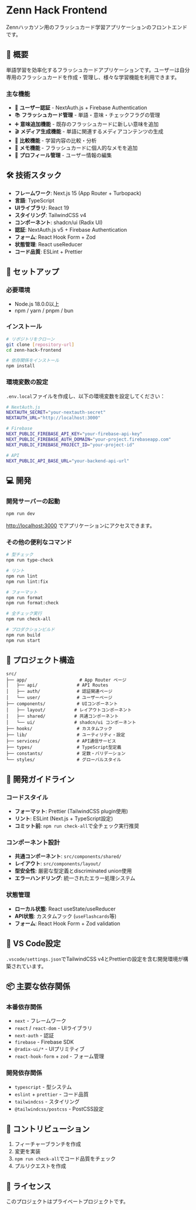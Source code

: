 # Zenn Hack Frontend

Zennハッカソン用のフラッシュカード学習アプリケーションのフロントエンドです。

## 📝 概要

単語学習を効率化するフラッシュカードアプリケーションです。ユーザーは自分専用のフラッシュカードを作成・管理し、様々な学習機能を利用できます。

### 主な機能

- 🔐 **ユーザー認証** - NextAuth.js + Firebase Authentication
- 📚 **フラッシュカード管理** - 単語・意味・チェックフラグの管理
- ➕ **意味追加機能** - 既存のフラッシュカードに新しい意味を追加
- 🎬 **メディア生成機能** - 単語に関連するメディアコンテンツの生成
- 🔄 **比較機能** - 学習内容の比較・分析
- 📝 **メモ機能** - フラッシュカードに個人的なメモを追加
- 👤 **プロフィール管理** - ユーザー情報の編集

## 🛠 技術スタック

- **フレームワーク**: Next.js 15 (App Router + Turbopack)
- **言語**: TypeScript
- **UIライブラリ**: React 19
- **スタイリング**: TailwindCSS v4
- **コンポーネント**: shadcn/ui (Radix UI)
- **認証**: NextAuth.js v5 + Firebase Authentication
- **フォーム**: React Hook Form + Zod
- **状態管理**: React useReducer
- **コード品質**: ESLint + Prettier

## 🚀 セットアップ

### 必要環境

- Node.js 18.0.0以上
- npm / yarn / pnpm / bun

### インストール

```bash
# リポジトリをクローン
git clone [repository-url]
cd zenn-hack-frontend

# 依存関係をインストール
npm install
```

### 環境変数の設定

`.env.local`ファイルを作成し、以下の環境変数を設定してください：

```bash
# NextAuth.js
NEXTAUTH_SECRET="your-nextauth-secret"
NEXTAUTH_URL="http://localhost:3000"

# Firebase
NEXT_PUBLIC_FIREBASE_API_KEY="your-firebase-api-key"
NEXT_PUBLIC_FIREBASE_AUTH_DOMAIN="your-project.firebaseapp.com"
NEXT_PUBLIC_FIREBASE_PROJECT_ID="your-project-id"

# API
NEXT_PUBLIC_API_BASE_URL="your-backend-api-url"
```

## 💻 開発

### 開発サーバーの起動

```bash
npm run dev
```

[http://localhost:3000](http://localhost:3000) でアプリケーションにアクセスできます。

### その他の便利なコマンド

```bash
# 型チェック
npm run type-check

# リント
npm run lint
npm run lint:fix

# フォーマット
npm run format
npm run format:check

# 全チェック実行
npm run check-all

# プロダクションビルド
npm run build
npm run start
```

## 📁 プロジェクト構造

```
src/
├── app/                    # App Router ページ
│   ├── api/               # API Routes
│   ├── auth/              # 認証関連ページ
│   └── user/              # ユーザーページ
├── components/            # UIコンポーネント
│   ├── layout/           # レイアウトコンポーネント
│   ├── shared/           # 共通コンポーネント
│   └── ui/               # shadcn/ui コンポーネント
├── hooks/                 # カスタムフック
├── lib/                   # ユーティリティ・設定
├── services/              # API通信サービス
├── types/                 # TypeScript型定義
├── constants/             # 定数・バリデーション
└── styles/                # グローバルスタイル
```

## 🎨 開発ガイドライン

### コードスタイル

- **フォーマット**: Prettier (TailwindCSS plugin使用)
- **リント**: ESLint (Next.js + TypeScript設定)
- **コミット前**: `npm run check-all`で全チェック実行推奨

### コンポーネント設計

- **共通コンポーネント**: `src/components/shared/`
- **レイアウト**: `src/components/layout/`
- **型安全性**: 厳密な型定義とdiscriminated union使用
- **エラーハンドリング**: 統一されたエラー処理システム

### 状態管理

- **ローカル状態**: React useState/useReducer
- **API状態**: カスタムフック (`useFlashcards`等)
- **フォーム**: React Hook Form + Zod validation

## 🔧 VS Code設定

`.vscode/settings.json`でTailwindCSS v4とPrettierの設定を含む開発環境が構築されています。

## 📦 主要な依存関係

### 本番依存関係
- `next` - フレームワーク
- `react` / `react-dom` - UIライブラリ
- `next-auth` - 認証
- `firebase` - Firebase SDK
- `@radix-ui/*` - UIプリミティブ
- `react-hook-form` + `zod` - フォーム管理

### 開発依存関係
- `typescript` - 型システム
- `eslint` + `prettier` - コード品質
- `tailwindcss` - スタイリング
- `@tailwindcss/postcss` - PostCSS設定

## 🤝 コントリビューション

1. フィーチャーブランチを作成
2. 変更を実装
3. `npm run check-all`でコード品質をチェック
4. プルリクエストを作成

## 📄 ライセンス

このプロジェクトはプライベートプロジェクトです。